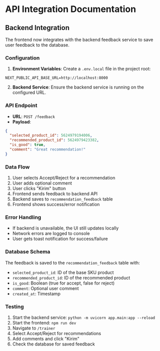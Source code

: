 # API Integration Documentation

## Backend Integration

The frontend now integrates with the backend feedback service to save user feedback to the database.

### Configuration

1. **Environment Variables**: Create a `.env.local` file in the project root:
```env
NEXT_PUBLIC_API_BASE_URL=http://localhost:8000
```

2. **Backend Service**: Ensure the backend service is running on the configured URL.

### API Endpoint

- **URL**: `POST /feedback`
- **Payload**:
```json
{
  "selected_product_id": 5624979194006,
  "recommended_product_id": 5624979423382,
  "is_good": true,
  "comment": "Great recommendation!"
}
```

### Data Flow

1. User selects Accept/Reject for a recommendation
2. User adds optional comment
3. User clicks "Kirim" button
4. Frontend sends feedback to backend API
5. Backend saves to `recommendation_feedback` table
6. Frontend shows success/error notification

### Error Handling

- If backend is unavailable, the UI still updates locally
- Network errors are logged to console
- User gets toast notification for success/failure

### Database Schema

The feedback is saved to the `recommendation_feedback` table with:
- `selected_product_id`: ID of the base SKU product
- `recommended_product_id`: ID of the recommended product
- `is_good`: Boolean (true for accept, false for reject)
- `comment`: Optional user comment
- `created_at`: Timestamp

### Testing

1. Start the backend service: `python -m uvicorn app.main:app --reload`
2. Start the frontend: `npm run dev`
3. Navigate to `/trainer`
4. Select Accept/Reject for recommendations
5. Add comments and click "Kirim"
6. Check the database for saved feedback





